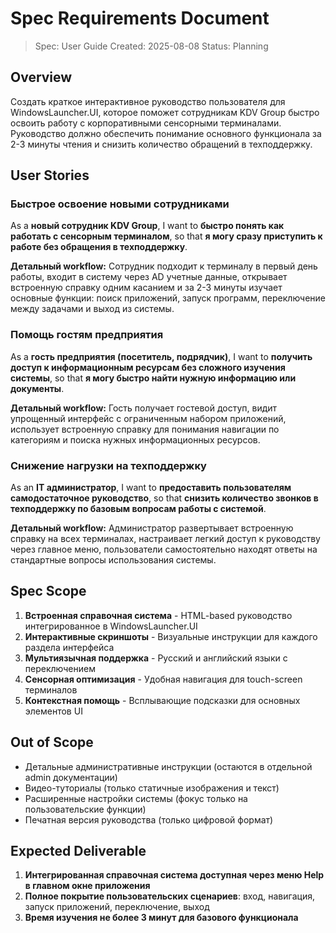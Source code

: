 # Spec Requirements Document

> Spec: User Guide
> Created: 2025-08-08
> Status: Planning

## Overview

Создать краткое интерактивное руководство пользователя для WindowsLauncher.UI, которое поможет сотрудникам KDV Group быстро освоить работу с корпоративными сенсорными терминалами. Руководство должно обеспечить понимание основного функционала за 2-3 минуты чтения и снизить количество обращений в техподдержку.

## User Stories

### Быстрое освоение новыми сотрудниками

As a **новый сотрудник KDV Group**, I want to **быстро понять как работать с сенсорным терминалом**, so that **я могу сразу приступить к работе без обращения в техподдержку**.

**Детальный workflow:** Сотрудник подходит к терминалу в первый день работы, входит в систему через AD учетные данные, открывает встроенную справку одним касанием и за 2-3 минуты изучает основные функции: поиск приложений, запуск программ, переключение между задачами и выход из системы.

### Помощь гостям предприятия

As a **гость предприятия (посетитель, подрядчик)**, I want to **получить доступ к информационным ресурсам без сложного изучения системы**, so that **я могу быстро найти нужную информацию или документы**.

**Детальный workflow:** Гость получает гостевой доступ, видит упрощенный интерфейс с ограниченным набором приложений, использует встроенную справку для понимания навигации по категориям и поиска нужных информационных ресурсов.

### Снижение нагрузки на техподдержку

As an **IT администратор**, I want to **предоставить пользователям самодостаточное руководство**, so that **снизить количество звонков в техподдержку по базовым вопросам работы с системой**.

**Детальный workflow:** Администратор развертывает встроенную справку на всех терминалах, настраивает легкий доступ к руководству через главное меню, пользователи самостоятельно находят ответы на стандартные вопросы использования системы.

## Spec Scope

1. **Встроенная справочная система** - HTML-based руководство интегрированное в WindowsLauncher.UI
2. **Интерактивные скриншоты** - Визуальные инструкции для каждого раздела интерфейса  
3. **Мультиязычная поддержка** - Русский и английский языки с переключением
4. **Сенсорная оптимизация** - Удобная навигация для touch-screen терминалов
5. **Контекстная помощь** - Всплывающие подсказки для основных элементов UI

## Out of Scope

- Детальные административные инструкции (остаются в отдельной admin документации)
- Видео-туториалы (только статичные изображения и текст)
- Расширенные настройки системы (фокус только на пользовательские функции)
- Печатная версия руководства (только цифровой формат)

## Expected Deliverable

1. **Интегрированная справочная система доступная через меню Help в главном окне приложения**
2. **Полное покрытие пользовательских сценариев**: вход, навигация, запуск приложений, переключение, выход
3. **Время изучения не более 3 минут для базового функционала**